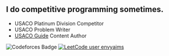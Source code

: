 ## I do competitive programming sometimes.

- USACO Platinum Division Competitor
- USACO Problem Writer
- [USACO Guide](https://usaco.guide/) Content Author

![Codeforces Badge](https://codeforces-readme-stats.vercel.app/api/badge?username=cry) [![LeetCode user envyaims](https://img.shields.io/badge/dynamic/json?style=flat&labelColor=black&color=%23ffa116&label=Rating&query=ratingQuantile&url=https%3A%2F%2Fleetcode-badge.vercel.app%2Fapi%2Fusers%2Fenvyaims&logo=leetcode&logoColor=yellow)](https://leetcode.com/envyaims/)
